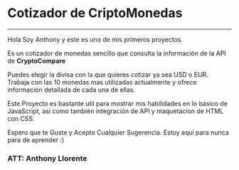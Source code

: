 # Cotizador de CriptoMonedas

***
Hola Soy Anthony y este es uno de mis primeros proyectos.

Es un cotizador de monedas sencillo que consulta la información de la API de **CryptoCompare**

Puedes elegir la divisa con la que quieres cotizar ya sea USD o EUR. Trabaja con las 10 monedas mas utilizadas actualmente y ofrece información detallada de cada una de ellas.

Este Proyecto es bastante util para mostrar mis habilidades en lo básico de JavaScript, asi como también integración de API y maquetacíon de HTML con CSS.

Espero que te Guste y Acepto Cualquier Sugerencia. Estoy aqui para nunca para de aprender :)

### ATT: Anthony Llorente
